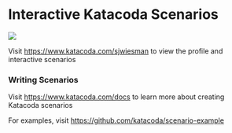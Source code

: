 # Interactive Katacoda Scenarios

[![](http://shields.katacoda.com/katacoda/sjwiesman/count.svg)](https://www.katacoda.com/sjwiesman "Get your profile on Katacoda.com")

Visit https://www.katacoda.com/sjwiesman to view the profile and interactive scenarios

### Writing Scenarios
Visit https://www.katacoda.com/docs to learn more about creating Katacoda scenarios

For examples, visit https://github.com/katacoda/scenario-example
